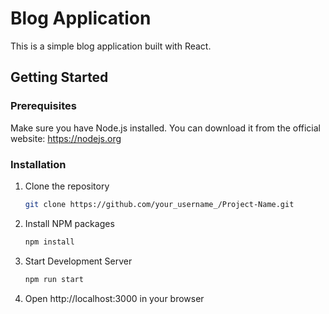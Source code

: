 # Blog Application

This is a simple blog application built with React.

## Getting Started

### Prerequisites

Make sure you have Node.js installed. You can download it from the official website: https://nodejs.org

### Installation

1. Clone the repository
   ```sh
   git clone https://github.com/your_username_/Project-Name.git
2. Install NPM packages
   ```sh
   npm install
3. Start Development Server
   ```sh
   npm run start
4. Open http://localhost:3000 in your browser
